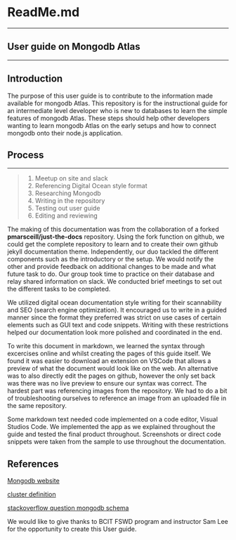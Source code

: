 # ReadMe.md
---
## User guide on Mongodb Atlas

---

## Introduction
The purpose of this user guide is to contribute to the information made available for mongodb Atlas. This repository is for the instructional guide for an intermediate level developer who is new to databases to learn the simple features of mongodb Atlas. These steps should help other developers wanting to learn mongodb Atlas on the early setups and how to connect mongodb onto their node.js application. 


## Process
---
>1. Meetup on site and slack
>2. Referencing Digital Ocean style format
>3. Researching Mongodb
>4. Writing in the repository
>5. Testing out user guide
>6. Editing and reviewing



The making of this documentation was from the collaboration of a forked **pmarsceill/just-the-docs** repository. Using the fork function on github, we could get the complete repository to learn and to create their own github jekyll documentation theme. Independently, our duo tackled the different components such as the introductory or the setup. We would notify the other and provide feedback on additional changes to be made and what future task to do. Our group took time to practice on their database and relay shared information on slack. We conducted brief meetings to set out the different tasks to be completed.

We utilized digital ocean documentation style writing for their scannability and SEO (search engine optimization). It encouraged us to write in a guided manner since the format they preferred was strict on use cases of certain elements such as GUI text and code snippets. Writing with these restrictions helped our documentation look more polished and coordinated in the end.

To write this document in markdown, we learned the syntax through excercises online and whilst creating the pages of this guide itself. We found it was easier to download an extension on VSCode that allows a preview of what the document would look like on the web. An alternative was to also directly edit the pages on github, however the only set back was there was no live preview to ensure our syntax was correct. The hardest part was referencing images from the repository. We had to do a bit of troubleshooting ourselves to reference an image from an uploaded file in the same repository.

Some markdown text needed code implemented on a code editor, Visual Studios Code. We implemented the app as we explained throughout the guide and tested the final product throughout. Screenshots or direct code snippets were taken from the sample to use throughout the documentation.


## References
[Mongodb website](https://docs.atlas.mongodb.com/)

[cluster definition](https://docs.atlas.mongodb.com/cluster-configuration/)

[stackoverflow question mongodb schema](https://stackoverflow.com/questions/16998998/mongodb-how-to-define-a-schema)



We would like to give thanks to BCIT FSWD program and instructor Sam Lee for the opportunity to create this User guide.


